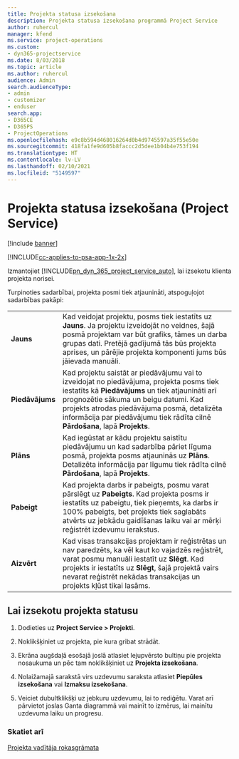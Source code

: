 ```yaml
---
title: Projekta statusa izsekošana
description: Projekta statusa izsekošana programmā Project Service
author: ruhercul
manager: kfend
ms.service: project-operations
ms.custom:
- dyn365-projectservice
ms.date: 8/03/2018
ms.topic: article
ms.author: ruhercul
audience: Admin
search.audienceType:
- admin
- customizer
- enduser
search.app:
- D365CE
- D365PS
- ProjectOperations
ms.openlocfilehash: e9c8b594d468016264d0b4d9745597a35f55e50e
ms.sourcegitcommit: 418fa1fe9d605b8faccc2d5dee1b04b4e753f194
ms.translationtype: HT
ms.contentlocale: lv-LV
ms.lasthandoff: 02/10/2021
ms.locfileid: "5149597"
---
```

# <a name="track-a-projects-status-project-service"></a>Projekta statusa izsekošana (Project Service)

[!include [banner](../includes/psa-now-project-operations.md)]

[!INCLUDE[cc-applies-to-psa-app-1x-2x](../includes/cc-applies-to-psa-app-1x-2x.md)]

Izmantojiet [!INCLUDE[pn_dyn_365_project_service_auto](../includes/pn-dyn-365-project-service-auto.md)], lai izsekotu klienta projekta norisei.  

Turpinoties sadarbībai, projekta posmi tiek atjaunināti, atspoguļojot sadarbības pakāpi:  


|              |                                                                                                                                                                                                                                                                                                  |
|--------------|--------------------------------------------------------------------------------------------------------------------------------------------------------------------------------------------------------------------------------------------------------------------------------------------------|
|   **Jauns**    | Kad veidojat projektu, posms tiek iestatīts uz **Jauns**. Ja projektu izveidojāt no veidnes, šajā posmā projektam var būt grafiks, tāmes un darba grupas dati. Pretējā gadījumā tās būs projekta aprises, un pārējie projekta komponenti jums būs jāievada manuāli. |
|  **Piedāvājums**   |      Kad projektu saistāt ar piedāvājumu vai to izveidojat no piedāvājuma, projekta posms tiek iestatīts kā **Piedāvājums** un tiek atjaunināti arī prognozētie sākuma un beigu datumi. Kad projekts atrodas piedāvājuma posmā, detalizēta informācija par piedāvājumu tiek rādīta cilnē **Pārdošana**, lapā **Projekts**.      |
|   **Plāns**   |                                     Kad iegūstat ar kādu projektu saistītu piedāvājumu un kad sadarbība pāriet līguma posmā, projekta posms atjauninās uz **Plāns**. Detalizēta informācija par līgumu tiek rādīta cilnē **Pārdošana**, lapā **Projekts**.                                      |
| **Pabeigt** |                    Kad projekta darbs ir pabeigts, posmu varat pārslēgt uz **Pabeigts**. Kad projekta posms ir iestatīts uz pabeigtu, tiek pieņemts, ka darbs ir 100% pabeigts, bet projekts tiek saglabāts atvērts uz jebkādu gaidīšanas laiku vai ar mērķi reģistrēt izdevumu ierakstus.                     |
|  **Aizvērt**   |           Kad visas transakcijas projektam ir reģistrētas un nav paredzēts, ka vēl kaut ko vajadzēs reģistrēt, varat posmu manuāli iestatīt uz **Slēgt**. Kad projekts ir iestatīts uz **Slēgt**, šajā projektā vairs nevarat reģistrēt nekādas transakcijas un projekts kļūst tikai lasāms.           |

## <a name="to-track-a-projects-status"></a>Lai izsekotu projekta statusu  

1.  Dodieties uz **Project Service > Projekti**.  

2.  Noklikšķiniet uz projekta, pie kura gribat strādāt.  

3.  Ekrāna augšdaļā esošajā joslā atlasiet lejupvērsto bultiņu pie projekta nosaukuma un pēc tam noklikšķiniet uz **Projekta izsekošana**.  

4.  Nolaižamajā sarakstā virs uzdevumu saraksta atlasiet **Piepūles izsekošana** vai **Izmaksu izsekošana**.  

5.  Veiciet dubultklikšķi uz jebkuru uzdevumu, lai to rediģētu. Varat arī pārvietot joslas Ganta diagrammā vai mainīt to izmērus, lai mainītu uzdevuma laiku un progresu.  

### <a name="see-also"></a>Skatiet arī  
 [Projekta vadītāja rokasgrāmata](../psa/project-manager-guide.md)
